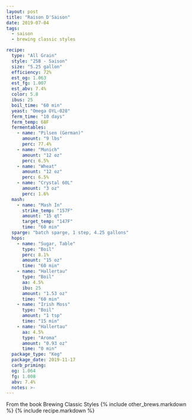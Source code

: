```yaml
---
layout: post
title: "Raison D'Saison"
date: 2019-07-04
tags:
  - saison
  - brewing classic styles

recipe:
  type: "All Grain"
  style: "25B - Saison"
  size: "5.25 gallon"
  efficiency: 72%
  est_og: 1.063
  est_fg: 1.007
  est_abv: 7.4%
  color: 5.8
  ibus: 25
  boil_time: "60 min"
  yeast: "Omega OYL-028"
  ferm_time: "10 days"
  ferm_temp: 68F
  fermentables:
    - name: "Pilsen (German)"
      amount: "9 lbs"
      perc: 77.4%
    - name: "Munich"
      amount: "12 oz"
      perc: 6.5%
    - name: "Wheat"
      amount: "12 oz"
      perc: 6.5%
    - name: "Crystal 60L"
      amount: "3 oz"
      perc: 1.6%
  mash:
    - name: "Mash In"
      strike_temp: "157F"
      amount: "15 qt"
      target_temp: "147F"
      time: "60 min"
  sparge: "batch sparge, 1 step, 4.25 gallons"
  hops:
    - name: "Sugar, Table"
      type: "Boil"
      perc: 8.1%
      amount: "15 oz"
      time: "60 min"
    - name: "Hallertau"
      type: "Boil"
      aa: 4.5%
      ibu: 25
      amount: "1.53 oz"
      time: "60 min"
    - name: "Irish Moss"
      type: "Boil"
      amount: "1 tsp"
      time: "15 min"
    - name: "Hallertau"
      aa: 4.5%
      type: "Aroma"
      amount: "0.93 oz"
      time: "0 min"
  package_type: "Keg"
  package_date: 2019-11-17
  carb_priming:
  og: 1.064
  fg: 1.008
  abv: 7.4%
  notes: >-
---
```

From the book Brewing Classic Styles
{% include other_brews.markdown %}
{% include recipe.markdown %}
